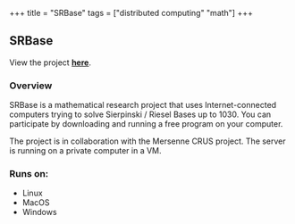 +++
title = "SRBase"
tags = ["distributed computing" "math"]
+++

## SRBase

View the project [**here**](https://srbase.my-firewall.org/sr5/).

### Overview

SRBase is a mathematical research project that uses Internet-connected computers trying to solve Sierpinski / Riesel Bases up to 1030. You can participate by downloading and running a free program on your computer.

The project is in collaboration with the Mersenne CRUS project.
The server is running on a private computer in a VM.

### Runs on:
- Linux
- MacOS
- Windows

